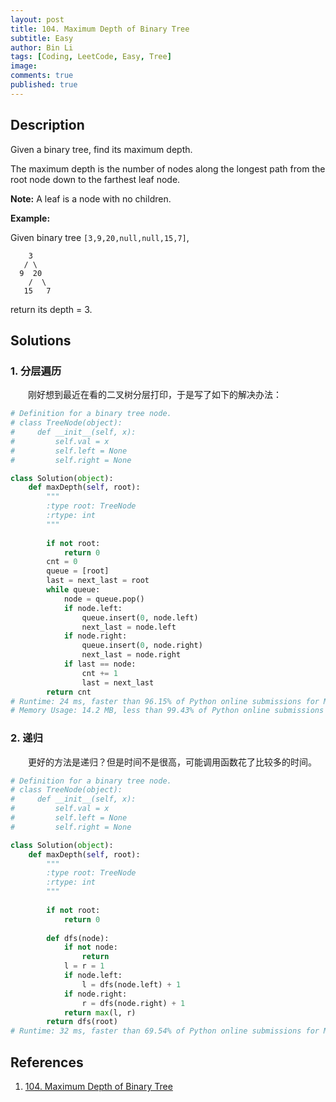 ```yaml
---
layout: post
title: 104. Maximum Depth of Binary Tree
subtitle: Easy
author: Bin Li
tags: [Coding, LeetCode, Easy, Tree]
image: 
comments: true
published: true
---
```


## Description

Given a binary tree, find its maximum depth.

The maximum depth is the number of nodes along the longest path from the root node down to the farthest leaf node.

**Note:** A leaf is a node with no children.

**Example:**

Given binary tree `[3,9,20,null,null,15,7]`,

```
    3
   / \
  9  20
    /  \
   15   7
```

return its depth = 3.


## Solutions
### 1. 分层遍历
　　刚好想到最近在看的二叉树分层打印，于是写了如下的解决办法：

```python
# Definition for a binary tree node.
# class TreeNode(object):
#     def __init__(self, x):
#         self.val = x
#         self.left = None
#         self.right = None

class Solution(object):
    def maxDepth(self, root):
        """
        :type root: TreeNode
        :rtype: int
        """
        
        if not root:
            return 0
        cnt = 0
        queue = [root]
        last = next_last = root
        while queue:
            node = queue.pop()
            if node.left:
                queue.insert(0, node.left)
                next_last = node.left
            if node.right:
                queue.insert(0, node.right)
                next_last = node.right
            if last == node:
                cnt += 1
                last = next_last
        return cnt
# Runtime: 24 ms, faster than 96.15% of Python online submissions for Maximum Depth of Binary Tree.
# Memory Usage: 14.2 MB, less than 99.43% of Python online submissions for Maximum Depth of Binary Tree.
```

### 2. 递归
　　更好的方法是递归？但是时间不是很高，可能调用函数花了比较多的时间。

```python
# Definition for a binary tree node.
# class TreeNode(object):
#     def __init__(self, x):
#         self.val = x
#         self.left = None
#         self.right = None

class Solution(object):
    def maxDepth(self, root):
        """
        :type root: TreeNode
        :rtype: int
        """
        
        if not root:
            return 0
        
        def dfs(node):
            if not node:
                return
            l = r = 1
            if node.left:
                l = dfs(node.left) + 1
            if node.right:
                r = dfs(node.right) + 1
            return max(l, r)
        return dfs(root)
# Runtime: 32 ms, faster than 69.54% of Python online submissions for Maximum Depth of Binary Tree.Memory # Usage: 15.2 MB, less than 5.19% of Python online submissions for Maximum Depth of Binary Tree.
```

## References
1. [104. Maximum Depth of Binary Tree](https://leetcode.com/problems/maximum-depth-of-binary-tree/)